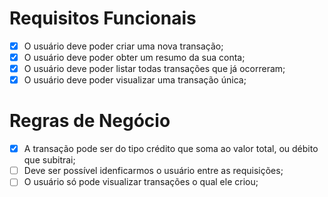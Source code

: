 # Requisitos Funcionais

- [x] O usuário deve poder criar uma nova transação;
- [x] O usuário deve poder obter um resumo da sua conta;
- [x] O usuário deve poder listar todas transações que já ocorreram;
- [x] O usuário deve poder visualizar uma transação única;

# Regras de Negócio

- [x] A transação pode ser do tipo crédito que soma ao valor total, ou débito que subitrai;
- [ ] Deve ser possível idenficarmos o usuário entre as requisições;
- [ ] O usuário só pode visualizar transações o qual ele criou;
